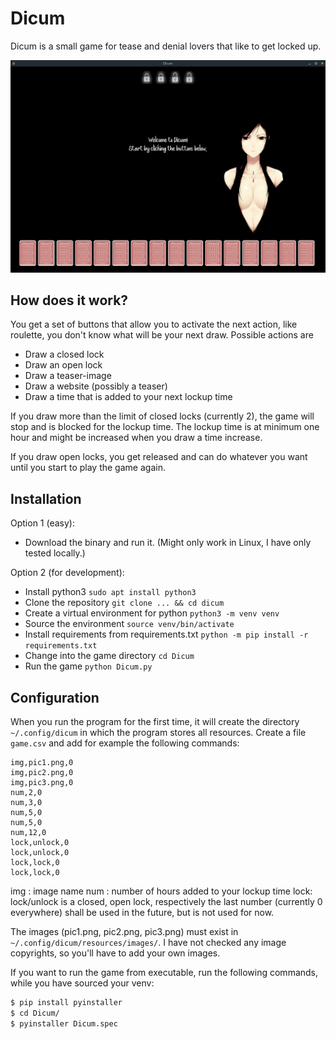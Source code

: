 # Dicum

Dicum is a small game for tease and denial lovers that like to get locked up. 

![Game Preview](https://github.com/joka-beep/dicum/blob/master/preview/dicum-beta.png)

## How does it work?

You get a set of buttons that allow you to activate the next action, like roulette, you don't know what will be your next draw. Possible actions are 

* Draw a closed lock
* Draw an open lock
* Draw a teaser-image
* Draw a website (possibly a teaser)
* Draw a time that is added to your next lockup time

If you draw more than the limit of closed locks (currently 2), the game will stop and is blocked for the lockup time. The lockup time is at minimum one hour and might be increased when you draw a time increase.

If you draw open locks, you get released and can do whatever you want until you start to play the game again.

## Installation

Option 1 (easy):
* Download the binary and run it. (Might only work in Linux, I have only tested locally.)

Option 2 (for development): 
* Install python3 `sudo apt install python3`
* Clone the repository `git clone ... && cd dicum`
* Create a virtual environment for python `python3 -m venv venv`
* Source the environment `source venv/bin/activate`
* Install requirements from requirements.txt `python -m pip install -r requirements.txt`
* Change into the game directory `cd Dicum`
* Run the game `python Dicum.py`

## Configuration

When you run the program for the first time, it will create the directory `~/.config/dicum` in which the program stores all resources.
Create a file `game.csv` and add for example the following commands: 
```csv
img,pic1.png,0
img,pic2.png,0
img,pic3.png,0
num,2,0
num,3,0
num,5,0
num,5,0
num,12,0
lock,unlock,0
lock,unlock,0
lock,lock,0
lock,lock,0
```

img : image name
num : number of hours added to your lockup time
lock: lock/unlock is a closed, open lock, respectively
the last number (currently 0 everywhere) shall be used in the future, but is not used for now.

The images (pic1.png, pic2.png, pic3.png) must exist in `~/.config/dicum/resources/images/`. I have not checked any image copyrights, so you'll have to add your own images.

If you want to run the game from executable, run the following commands, while you have sourced your venv:
```bash
$ pip install pyinstaller
$ cd Dicum/
$ pyinstaller Dicum.spec
```
